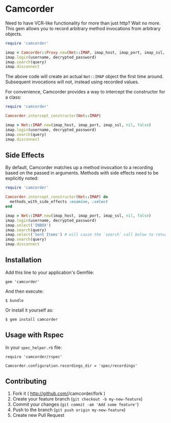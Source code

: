 # Camcorder

Need to have VCR-like functionality for more than just http? Wait no more. This gem allows you to record arbitrary method invocations from arbitrary objects.

```ruby
require 'camcorder'

imap = Camcorder::Proxy.new(Net::IMAP, imap_host, imap_port, imap_ssl, nil, false)
imap.login(username, decrypted_password)
imap.search(query)
imap.disconnect
```

The above code will create an actual `Net::IMAP` object the first time around. Subsequent invocations will not, instead using recorded values.

For convenience, Camcorder provides a way to intercept the constructor for a class:

```ruby
require 'camcorder'

Camcorder.intercept_constructor(Net::IMAP)

imap = Net::IMAP.new(imap_host, imap_port, imap_ssl, nil, false)
imap.login(username, decrypted_password)
imap.search(query)
imap.disconnect
```

## Side Effects

By default, Camcorder matches up a method invocation to a recording based on the passed in arguments. Methods with side effects need to be explicitly noted:

```ruby
require 'camcorder'

Camcorder.intercept_constructor(Net::IMAP) do
  methods_with_side_effects :examine, :select
end

imap = Net::IMAP.new(imap_host, imap_port, imap_ssl, nil, false)
imap.login(username, decrypted_password)
imap.select('INBOX')
imap.search(query)
imap.select('Sent Items') # will cause the `search` call below to return a different value
imap.search(query)
imap.disconnect
```

## Installation

Add this line to your application's Gemfile:

    gem 'camcorder'

And then execute:

    $ bundle

Or install it yourself as:

    $ gem install camcorder

## Usage with Rspec

In your `spec_helper.rb` file:

```
require 'camcorder/rspec'

Camcorder.configuration.recordings_dir = 'spec/recordings'
```

## Contributing

1. Fork it ( http://github.com/<my-github-username>/camcorder/fork )
2. Create your feature branch (`git checkout -b my-new-feature`)
3. Commit your changes (`git commit -am 'Add some feature'`)
4. Push to the branch (`git push origin my-new-feature`)
5. Create new Pull Request
